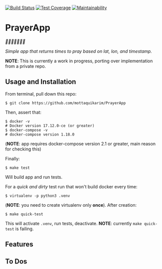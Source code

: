 [![Build Status](https://travis-ci.org/mottaquikarim/PrayerApp.svg?branch=master)](https://travis-ci.org/mottaquikarim/PrayerApp) [![Test Coverage](https://api.codeclimate.com/v1/badges/3797d09b2aee38a8b56e/test_coverage)](https://codeclimate.com/github/mottaquikarim/PrayerApp/test_coverage) [![Maintainability](https://api.codeclimate.com/v1/badges/3797d09b2aee38a8b56e/maintainability)](https://codeclimate.com/github/mottaquikarim/PrayerApp/maintainability)

# PrayerApp

*🎉🎈🎂🍾🎊🍻💃*

*Simple app that returns times to pray based on lat, lon, and timestamp.*

**NOTE**: This is currently a work in progress, porting over implementation from a private repo.

## Usage and Installation

From terminal, pull down this repo:

```
$ git clone https://github.com/mottaquikarim/PrayerApp
```

Then, assert that:

```
$ docker -v
# Docker version 17.12.0-ce (or greater)
$ docker-compose -v
# docker-compose version 1.18.0
```

(**NOTE**: app requires docker-compose version 2.1 or greater, main reason for checking this)

Finally:

```
$ make test
```

Will build app and run tests. 

For a _quick and dirty_ test run that won't build docker every time:

```
$ virtualenv -p python3 .venv
```

(**NOTE**: you need to create virtualenv only **once**). After creation:

```
$ make quick-test
```

This will activate `.venv`, run tests, deactivate. **NOTE**: currently `make quick-test` is failing.


## Features

## To Dos

